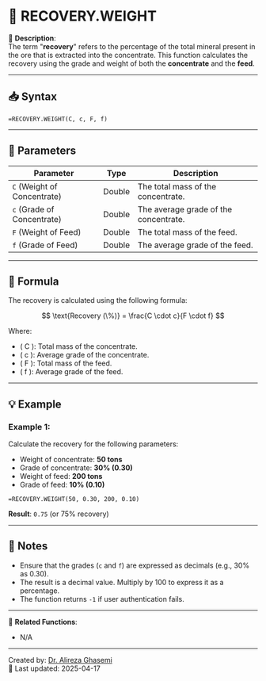 # 🔁 RECOVERY.WEIGHT

🔹 **Description**:  
The term "**recovery**" refers to the percentage of the total mineral present in the ore that is extracted into the concentrate. This function calculates the recovery using the grade and weight of both the **concentrate** and the **feed**.

---

## 📥 Syntax

```excel
=RECOVERY.WEIGHT(C, c, F, f)
```

---

## 🧾 Parameters

| Parameter                | Type   | Description                                                                 |
|---------------------------|--------|-----------------------------------------------------------------------------|
| `C` (Weight of Concentrate) | Double | The total mass of the concentrate.                                          |
| `c` (Grade of Concentrate)  | Double | The average grade of the concentrate.                                       |
| `F` (Weight of Feed)        | Double | The total mass of the feed.                                                 |
| `f` (Grade of Feed)         | Double | The average grade of the feed.                                              |

---

## 🧮 Formula

The recovery is calculated using the following formula:

$$
\text{Recovery (\%)} = \frac{C \cdot c}{F \cdot f}
$$

Where:  
- \( C \): Total mass of the concentrate.  
- \( c \): Average grade of the concentrate.  
- \( F \): Total mass of the feed.  
- \( f \): Average grade of the feed.  

---

## 💡 Example

### Example 1:
Calculate the recovery for the following parameters:  
- Weight of concentrate: **50 tons**  
- Grade of concentrate: **30% (0.30)**  
- Weight of feed: **200 tons**  
- Grade of feed: **10% (0.10)**

```excel
=RECOVERY.WEIGHT(50, 0.30, 200, 0.10)
```

**Result**: `0.75` (or 75% recovery)

---

## 📝 Notes

- Ensure that the grades (`c` and `f`) are expressed as decimals (e.g., 30% as 0.30).
- The result is a decimal value. Multiply by 100 to express it as a percentage.
- The function returns `-1` if user authentication fails.

---

📌 **Related Functions**:
- N/A  

---

Created by: [Dr. Alireza Ghasemi](https://github.com/Dr-Alireza-Ghasemi)  
📅 Last updated: 2025-04-17